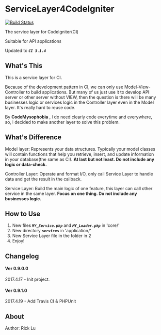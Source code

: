 # ServiceLayer4CodeIgniter
[![Build Status](https://travis-ci.org/acerest/ServiceLayer4CodeIgniter.svg?branch=master)](https://travis-ci.org/acerest/ServiceLayer4CodeIgniter)

The service layer for CodeIgniter(CI)

Suitable for API applications

Updated to ***`CI 3.1.4`***

## What's This

This is a service layer for CI.

Because of the development pattern in CI, we can only use Model-View-Controller to build applications. But many of us just use it to develop API server or other server without VIEW, then the question is there will be many businesses logic or services logic in the Controller layer even in the Model layer. It's really hard to reuse code.

By **CodeMysophobia** , I do need clearly code everytime and everywhere, so, I decided to make another layer to solve this problem.

## What's Difference

Model layer: Represents your data structures. Typically your model classes will contain functions that help you retrieve, insert, and update information in your database(the same as CI). **At last but not least. Do not include any logic or data-check.** 

Controller Layer: Operate and format I/O, only call Service Layer to handle data and get the result in the callback.

Service Layer: Build the main logic of one feature, this layer can call other service in the same layer. **Focus on one thing. Do not include any businesses logic.**

## How to Use

1. New files ***`MY_Service.php`*** and ***`MY_Loader.php`*** in 'core/'
2. New directory ***`services`*** in 'application/'
3. New Service Layer file in the folder in 2
4. Enjoy!

## Changelog

#### Ver 0.9.0.0

2017.4.17 - Init project.

#### Ver 0.9.1.0

2017.4.19 - Add Travis CI & PHPUnit

## About

Author: Rick Lu



